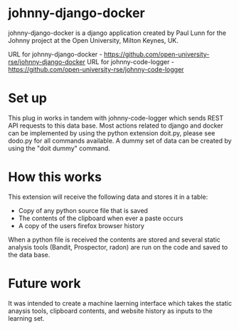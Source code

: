 # johnny-django-docker

johnny-django-docker is a django application created by Paul Lunn for the Johnny project at the Open University, Milton Keynes, UK.

URL for johnny-django-docker - https://github.com/open-university-rse/johnny-django-docker
URL for johnny-code-logger - https://github.com/open-university-rse/johnny-code-logger


# Set up

This plug in works in tandem with johnny-code-logger which sends REST API requests to this data base.
Most actions related to django and docker can be implemented by using the python extension doit.py, please see dodo.py for all commands available. A dummy set of data can be created by using the "doit dummy" command.

# How this works

This extension will receive the following data and stores it in a table:

* Copy of any python source file that is saved
* The contents of the clipboard when ever a paste occurs
* A copy of the users firefox browser history

When a python file is received the contents are stored and several static analysis tools (Bandit, Prospector, radon) are run on the code and saved to the data base.

# Future work

It was intended to create a machine laerning interface which takes the static anaysis tools, clipboard contents, and website history as inputs to the learning set.
